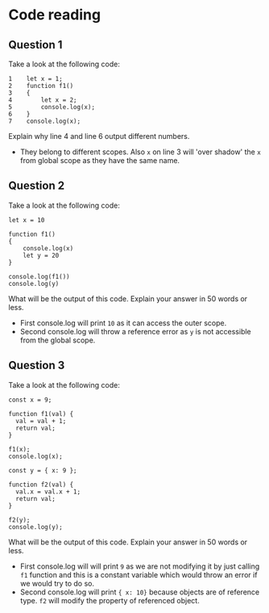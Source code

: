 # Code reading

## Question 1

Take a look at the following code:

```
1    let x = 1;
2    function f1() 
3    {
4        let x = 2;
5        console.log(x);
6    }
7    console.log(x);
```

Explain why line 4 and line 6 output different numbers.

- They belong to different scopes. Also `x` on line 3 will 'over shadow' the `x` from global scope as they have the same name.

## Question 2

Take a look at the following code:

```
let x = 10

function f1()
{
    console.log(x)
    let y = 20
}

console.log(f1())
console.log(y)
```

What will be the output of this code. Explain your answer in 50 words or less.

- First console.log will print `10` as it can access the outer scope.
- Second console.log will throw a reference error as `y` is not accessible from the global scope.

## Question 3

Take a look at the following code:

```
const x = 9;

function f1(val) {
  val = val + 1;
  return val;
}

f1(x);
console.log(x);

const y = { x: 9 };

function f2(val) {
  val.x = val.x + 1;
  return val;
}

f2(y);
console.log(y);
```

What will be the output of this code. Explain your answer in 50 words or less.

- First console.log will will print `9` as we are not modifying it by just calling `f1` function and this is a constant variable which would throw an error if we would try to do so.
- Second console.log will print `{ x: 10}` because objects are of reference type. `f2` will modify the property of referenced object.
